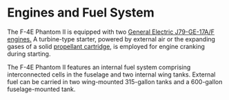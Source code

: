 # Engines and Fuel System

The F-4E Phantom II is equipped with two [General Electric J79-GE-17A/F engines.](./engines.md) A
turbine-type starter, powered by external air or the expanding gases of a solid
[propellant cartridge,](./engines.md#cartridge-mode-starting) is employed for engine cranking during
starting.

The F-4E Phantom II features an internal fuel system comprising interconnected cells in the fuselage
and two internal wing tanks. External fuel can be carried in two wing-mounted 315-gallon tanks and a
600-gallon fuselage-mounted tank.